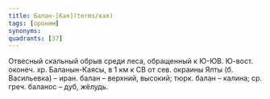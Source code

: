 ```yaml
---
title: Балан-[Кая](terms/кая)
tags: [ороним]
synonyms:
quadrants: [З7]
---
```


Отвесный скальный обрыв среди леса, обращенный к Ю-ЮВ. Ю-вост. оконеч. хр.
Баланын-Каясы, в 1 км к СВ от сев. окраины Ялты (б. Васильевка) – иран. балан –
верхний, высокий; тюрк. балан – калина; ср. греч. баланос – дуб, жёлудь.
